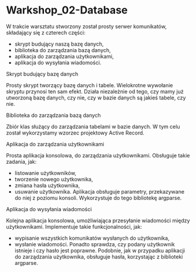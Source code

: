 # Warkshop_02-Database

W trakcie warsztatu stworzony został prosty serwer komunikatów, składający się z czterech części:

- skrypt budujący naszą bazę danych,
- biblioteka do zarządzania bazą danych,
- aplikacja do zarządzania użytkownikami,
- aplikacja do wysyłania wiadomości.

Skrypt budujący bazę danych

Prosty skrypt tworzący bazę danych i tabele. Wielokrotne wywołanie skryptu przynosi ten sam efekt. Działa niezależnie od tego, czy mamy już utworzoną bazę danych, czy nie, czy w bazie danych są jakieś tabele, czy nie.

Biblioteka do zarządzania bazą danych

Zbiór klas służący do zarządzania tabelami w bazie danych. W tym celu został wykorzystamy wzorzec projektowy Active Record.

Aplikacja do zarządzania użytkownikami

Prosta aplikacja konsolowa, do zarządzania użytkownikami. Obsługuje takie zadania, jak:
- listowanie użytkowników,
- tworzenie nowego użytkownika,
- zmiana hasła użytkownika,
- usuwanie użytkownika.
Aplikacja obsługuje parametry, przekazywane do niej z poziomu konsoli. Wykorzystuje do tego bibliotekę argparse.

Aplikacja do wysyłania wiadomości

Kolejna aplikacja konsolowa, umożliwiająca przesyłanie wiadomości między użytkownikami. Implementuje takie funkcjonalności, jak:
- wypisanie wszystkich komunikatów wysłanych do użytkownika,
- wysłanie wiadomości.
Ponadto sprawdza, czy podany użytkownik istnieje i czy hasło jest poprawne. Podobnie, jak w przypadku aplikacji do zarządzania użytkownika, obsługuje hasła, korzystając z biblioteki argparse.
